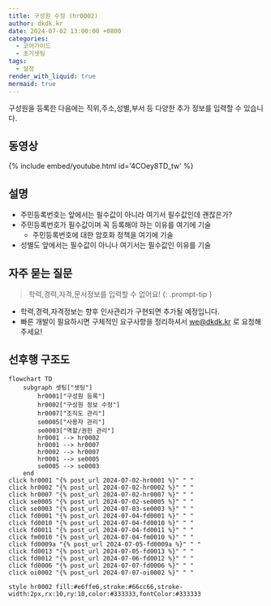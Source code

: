 ```yaml
---
title: 구성원 수정 (hr0002)
author: dkdk.kr
date: 2024-07-02 13:00:00 +0800
categories:
  - 코어가이드
  - 초기셋팅
tags:
  - 설정
render_with_liquid: true
mermaid: true 
---
```

구성원을 등록한 다음에는 직위,주소,성별,부서 등 다양한 추가 정보를 입력할 수 있습니다. 

## 동영상

{% include embed/youtube.html id='4COey8TD_tw' %}

## 설명

- 주민등록번호는 앞에서는 필수값이 아니라 여기서 필수값인데 괜찮은가? 
- 주민등록번호가 필수값이며 꼭 등록해야 하는 이유를 여기에 기술
	- 주민등록번호에 대한 암호화 정책을 여기에 기술
- 성별도 앞에서는 필수값이 아니나 여기서는 필수값인 이유를 기술

## 자주 묻는 질문

> 학력,경력,자격,문서정보를 입력할 수 없어요!
{: .prompt-tip }

- 학력,경력,자격정보는 향후 인사관리가 구현되면 추가될 예정입니다.
- 빠른 개발이 필요하시면 구체적인 요구사항을 정리하셔서 we@dkdk.kr 로 요청해주세요!



## 선후행 구조도

```mermaid
flowchart TD
    subgraph 셋팅["셋팅"]
        hr0001["구성원 등록"]
        hr0002["구성원 정보 수정"]
        hr0007["조직도 관리"]
        se0005["사용자 관리"]
        se0003["역할/권한 관리"]
        hr0001 --> hr0002
        hr0001 --> hr0007
        hr0002 --> hr0007
        hr0001 --> se0005
        se0005 --> se0003
    end
click hr0001 "{% post_url 2024-07-02-hr0001 %}" " "
click hr0002 "{% post_url 2024-07-02-hr0002 %}" " "
click hr0007 "{% post_url 2024-07-02-hr0007 %}" " "
click se0005 "{% post_url 2024-07-02-se0005 %}" " "
click se0003 "{% post_url 2024-07-03-se0003 %}" " "
click fd0001 "{% post_url 2024-07-04-fd0001 %}" " "
click fd0010 "{% post_url 2024-07-04-fd0010 %}" " "
click fd0011 "{% post_url 2024-07-04-fd0011 %}" " "
click fm0010 "{% post_url 2024-07-04-fm0010 %}" " "
click fd0009a "{% post_url 2024-07-05-fd0009a %}" " "
click fd0013 "{% post_url 2024-07-05-fd0013 %}" " "
click fd0012 "{% post_url 2024-07-06-fd0012 %}" " "
click fd0006 "{% post_url 2024-07-07-fd0006 %}" " "
click oi0002 "{% post_url 2024-07-07-oi0002 %}" " "

style hr0002 fill:#e6ffe6,stroke:#66cc66,stroke-width:2px,rx:10,ry:10,color:#333333,fontColor:#333333
```
